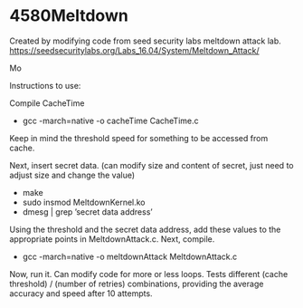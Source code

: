 # 4580Meltdown

Created by modifying code from seed security labs meltdown attack lab.
https://seedsecuritylabs.org/Labs_16.04/System/Meltdown_Attack/

Mo

Instructions to use:

Compile CacheTime
- gcc -march=native -o cacheTime CacheTime.c

Keep in mind the threshold speed for something to be accessed from cache.

Next, insert secret data. (can modify size and content of secret, just need to adjust size and change the value)
- make
- sudo insmod MeltdownKernel.ko
- dmesg | grep ’secret data address’

Using the threshold and the secret data address, add these values to the appropriate points in MeltdownAttack.c. Next, compile.
- gcc -march=native -o meltdownAttack MeltdownAttack.c

Now, run it. Can modify code for more or less loops. Tests different (cache threshold) / (number of retries) combinations, providing the average accuracy and speed after 10 attempts.

